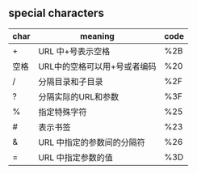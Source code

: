 ## special characters
| char | meaning | code |
| -- | -- | -- |
| +    | URL 中+号表示空格 | %2B |
| 空格  | URL中的空格可以用+号或者编码 | %20 |
| /    | 分隔目录和子目录 | %2F |
| ?    | 分隔实际的URL和参数 | %3F |
| %    | 指定特殊字符 | %25 |
| #    | 表示书签 | %23 |
| &    | URL 中指定的参数间的分隔符 | %26 |
| =    | URL 中指定参数的值 | %3D |

